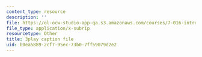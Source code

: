 ```yaml
---
content_type: resource
description: ''
file: https://ol-ocw-studio-app-qa.s3.amazonaws.com/courses/7-016-introductory-biology-fall-2018/b0ea58892cf795ec73b07ff59079d2e2_JuwErrBz3b4.srt
file_type: application/x-subrip
resourcetype: Other
title: 3play caption file
uid: b0ea5889-2cf7-95ec-73b0-7ff59079d2e2
---
```

